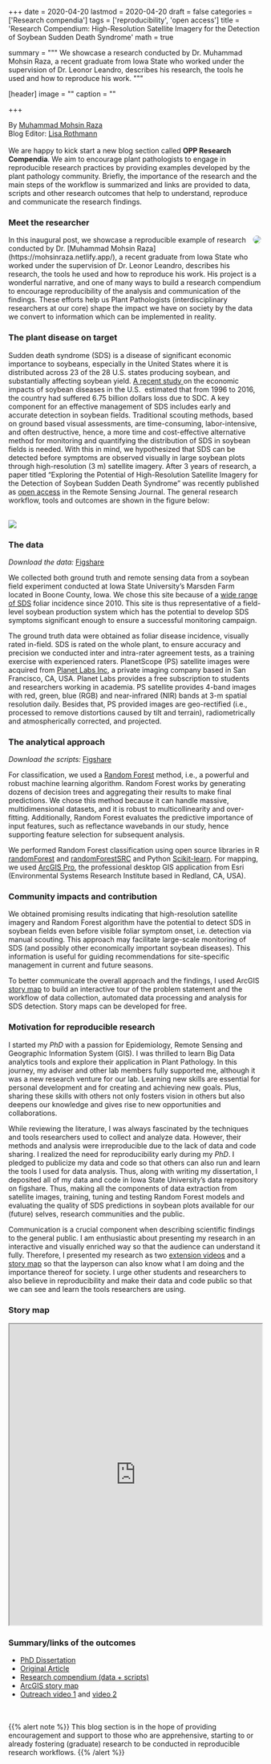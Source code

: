 +++
date = 2020-04-20
lastmod = 2020-04-20
draft = false
categories = ['Research compendia']
tags = ['reproducibility', 'open access']
title = 'Research Compendium: High-Resolution Satellite Imagery for the Detection of Soybean Sudden Death Syndrome'
math = true

summary = """
We showcase a research conducted by Dr. Muhammad Mohsin Raza, a recent graduate from Iowa State who worked under the supervision of Dr. Leonor Leandro, describes his research, the tools he used and how to reproduce his work.
"""
 
[header]
image = ""
caption = ""

+++




By [Muhammad Mohsin Raza](https://mohsinraza.netlify.app/)  
Blog Editor: [Lisa Rothmann](https://twitter.com/LandbouLisa)  
<br>
We are happy to kick start a new blog section called **OPP Research Compendia**. We aim to encourage plant pathologists to engage in reproducible research practices by providing examples developed by the plant pathology community. Briefly, the importance of the research and the main steps of the workflow is summarized and links are provided to data, scripts and other research outcomes that help to understand, reproduce and communicate the research findings.

### <i class="fa fa-user"></i> Meet the researcher
<img src = "/img/posts/post-raza-photo.png" align=right style = " border-radius: 50%">
In this inaugural post, we showcase a reproducible example of research conducted by Dr. [Muhammad Mohsin Raza](https://mohsinraza.netlify.app/), a recent graduate from  Iowa State who worked under the supervision of Dr. Leonor Leandro, describes his research, the tools he used and how to reproduce his work. His project is a wonderful narrative, and one of many ways to build a research compendium to encourage reproducibility of the analysis and communication of the findings. These efforts help us Plant Pathologists (interdisciplinary researchers at our core) shape the impact we have on society by the data we convert to information which can be implemented in reality. 

### <i class="fa fa-leaf"></i> The plant disease on target

Sudden death syndrome (SDS) is a disease of significant economic importance to soybeans, especially in the United States where it is distributed across 23 of the 28 U.S. states producing soybean, and substantially affecting soybean yield. [A recent study ](https://journals.plos.org/plosone/article?id=10.1371/journal.pone.0231141) on the economic impacts of soybean diseases in the U.S.  estimated that from 1996 to 2016, the country had suffered 6.75 billion dollars loss due to SDC. A key component for an effective management of SDS includes early and accurate detection in soybean fields. Traditional scouting methods, based on ground based visual assessments, are time-consuming, labor-intensive, and often destructive, hence, a more time and cost-effective alternative method for monitoring and quantifying the distribution of SDS in soybean fields is needed. With this in mind, we hypothesized that SDS can be detected before symptoms are observed visually in large soybean plots through high-resolution (3 m) satellite imagery. After 3 years of research, a paper titled “Exploring the Potential of High-Resolution Satellite Imagery for the Detection of Soybean Sudden Death Syndrome” was recently published as [open access](https://www.mdpi.com/2072-4292/12/7/1213/htm) in the Remote Sensing Journal. The general research workflow, tools and outcomes are shown in the figure below:

<br>
<img src = "/img/posts/post-raza-diagram.png">
<br>

### <i class="fa fa-table"></i> The data 

_Download the data:_ [Figshare](https://iastate.figshare.com/articles/GIS_data_and_juptyer_Notebook_for_Random_Forest_models_for_soybean_Sudden_Death_Syndrome_SDS_/11356430)


We collected both ground truth and remote sensing data from a soybean field experiment conducted at Iowa State University’s Marsden Farm located in Boone County, Iowa. We chose this site because of a [wide range of SDS](https://apsjournals.apsnet.org/doi/10.1094/PDIS-11-16-1660-RE) foliar incidence since 2010. This site is thus representative of a field-level soybean production system which has the potential to develop SDS symptoms significant enough to ensure a successful monitoring campaign. 

The ground truth data were obtained as foliar disease incidence, visually rated in-field. SDS is rated on the whole plant, to ensure accuracy and precision we conducted inter and intra-rater agreement tests, as a training exercise with experienced raters. PlanetScope (PS) satellite images were acquired from [Planet Labs Inc](https://www.planet.com/), a private imaging company based in San Francisco, CA, USA. Planet Labs provides a free subscription to students and researchers working in academia. PS satellite provides 4-band images with red, green, blue (RGB) and near-infrared (NIR) bands at 3-m spatial resolution daily. Besides that, PS provided images are geo-rectified (i.e., processed to remove distortions caused by tilt and terrain), radiometrically and atmospherically corrected, and projected. 

### <i class="fa fa-code"></i> The analytical approach

_Download the scripts:_ [Figshare](https://iastate.figshare.com/articles/GIS_data_and_juptyer_Notebook_for_Random_Forest_models_for_soybean_Sudden_Death_Syndrome_SDS_/11356430)

For classification, we used a [Random Forest](https://towardsdatascience.com/understanding-random-forest-58381e0602d2?gi=27a01517ab14) method, i.e., a powerful and robust machine learning algorithm. Random Forest works by generating dozens of decision trees and aggregating their results to make final predictions. We chose this method because it can handle massive, multidimensional datasets, and it is robust to multicollinearity and over-fitting. Additionally, Random Forest evaluates the predictive importance of input features, such as reflectance wavebands in our study, hence supporting feature selection for subsequent analysis. 

We performed Random Forest classification using open source libraries in R [randomForest](https://cran.r-project.org/web/packages/randomForest/randomForest.pdf) and [randomForestSRC](https://cran.r-project.org/web/packages/randomForestSRC/randomForestSRC.pdf) and Python [Scikit-learn](https://scikit-learn.org/stable/). For mapping, we used [ArcGIS Pro](https://pro.arcgis.com/en/pro-app/get-started/get-started.htm), the professional desktop GIS application from Esri (Environmental Systems Research Institute based in Redland, CA, USA). 


### <i class="fa fa-bullhorn"></i> Community impacts and contribution

We obtained promising results indicating that high-resolution satellite imagery and Random Forest algorithm have the potential to detect SDS in soybean fields even before visible foliar symptom onset, i.e. detection via manual scouting. This approach may facilitate large-scale monitoring of SDS (and possibly other economically important soybean diseases). This information is useful for guiding recommendations for site-specific management in current and future seasons.  

To better communicate the overall approach and the findings, I used ArcGIS [story map](https://storymaps.arcgis.com/stories/4762d4a43fa0400f98d2658e2985eb1f)  to build an interactive tour of the problem statement and the workflow of data collection, automated data processing and analysis for SDS detection. Story maps can be developed for free.

### <i class="fa fa-cube"></i> Motivation for reproducible research

I started my _PhD_ with a passion for Epidemiology, Remote Sensing and Geographic Information System (GIS). I was thrilled to learn Big Data analytics tools and explore their application in Plant Pathology. In this journey, my adviser and other lab members fully supported me, although it was a new research venture for our lab. Learning new skills are essential for personal development and for creating and achieving new goals. Plus, sharing these skills with others not only fosters vision in others but also deepens our knowledge and gives rise to new opportunities and collaborations.

While reviewing the literature, I was always fascinated by the techniques and tools researchers used to collect and analyze data. However, their methods and analysis were irreproducible due to the lack of data and code sharing. I realized the need for reproducibility early during my _PhD_. I pledged to publicize my data and code so that others can also run and learn the tools I used for data analysis. Thus, along with writing my dissertation, I deposited all of my data and code in Iowa State University’s data repository on figshare. Thus, making all the components of data extraction from satellite images, training, tuning and testing Random Forest models and evaluating the quality of SDS predictions in soybean plots available for our (future) selves, research communities and the public.

Communication is a crucial component when describing scientific findings to the general public. I am enthusiastic about presenting my research in an interactive and visually enriched way so that the audience can understand it fully. Therefore, I presented my research as two [extension videos](https://crops.extension.iastate.edu/video/detecting-soybean-sudden-death-syndrome-using-remote-sensing) and a [story map](https://storymaps.arcgis.com/stories/4762d4a43fa0400f98d2658e2985eb1f) so that the layperson can also know what I am doing and the importance thereof for society. I urge other students and researchers to also believe in reproducibility and make their data and code public so that we can see and learn the tools researchers are using. 

### Story map

<center>
<iframe width=100% height = 600px  src="https://storymaps.arcgis.com/stories/4762d4a43fa0400f98d2658e2985eb1f"></iframe>
</center>

### Summary/links of the outcomes 

- [PhD Dissertation](https://lib.dr.iastate.edu/etd/17770/)  
- [Original Article](https://www.mdpi.com/2072-4292/12/7/1213/htm)
- [Research compendium (data + scripts)](https://iastate.figshare.com/articles/GIS_data_and_juptyer_Notebook_for_Random_Forest_models_for_soybean_Sudden_Death_Syndrome_SDS_/11356430) 
- [ArcGIS story map](https://storymaps.arcgis.com/stories/4762d4a43fa0400f98d2658e2985eb1f)   
- [Outreach video 1](https://crops.extension.iastate.edu/video/quantifying-soybean-yield-losses-due-sudden-death-syndrome-sds) and [video 2](https://crops.extension.iastate.edu/video/detecting-soybean-sudden-death-syndrome-using-remote-sensing)  


<br><bR>
{{% alert note %}}
This blog section is in the hope of providing encouragement and support to those who are apprehensive, starting to or already fostering (graduate) research to be conducted in reproducible research workflows.
{{% /alert %}}

<br><br><br>
